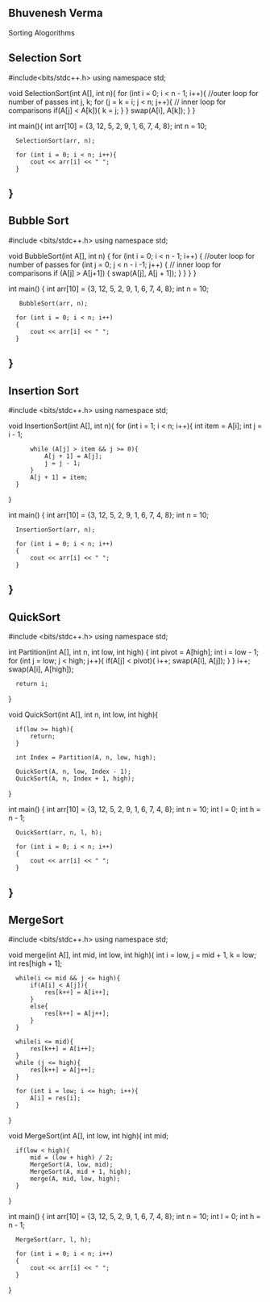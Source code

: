 ## Bhuvenesh Verma
Sorting Alogorithms

  ## Selection Sort
  
  #include<bits/stdc++.h>
  using namespace std;

  void SelectionSort(int A[], int n){
      for (int i = 0; i < n - 1; i++){ //outer loop for number of passes
          int j, k;
          for (j = k = i; j < n; j++){ // inner loop for comparisons
              if(A[j] < A[k]){
                  k = j;
              }
          }
          swap(A[i], A[k]);
      }
  }

  int main(){
      int arr[10] = {3, 12, 5, 2, 9, 1, 6, 7, 4, 8};
      int n = 10;

      SelectionSort(arr, n);

      for (int i = 0; i < n; i++){
          cout << arr[i] << " ";
      }
  }
----------------------------------------------------------------------------------------------------------------------------------------------------------- 
  ## Bubble Sort
  
  #include <bits/stdc++.h>
  using namespace std;

  void BubbleSort(int A[], int n)
  {
      for (int i = 0; i < n - 1; i++)
      { //outer loop for number of passes
          for (int j = 0; j < n - i -1; j++)
          { // inner loop for comparisons
              if (A[j] > A[j+1])
              {
                  swap(A[j], A[j + 1]);
              }
          }
      }
  }

  int main()
  {
      int arr[10] = {3, 12, 5, 2, 9, 1, 6, 7, 4, 8};
      int n = 10;

       BubbleSort(arr, n);

      for (int i = 0; i < n; i++)
      {
          cout << arr[i] << " ";
      }
  }
----------------------------------------------------------------------------------------------------------------------------------------------------------- 
  ## Insertion Sort
  
  #include <bits/stdc++.h>
  using namespace std;

  void InsertionSort(int A[], int n){
      for (int i = 1; i < n; i++){
          int item = A[i];
          int j = i - 1;

          while (A[j] > item && j >= 0){
              A[j + 1] = A[j];
              j = j - 1;
          }
          A[j + 1] = item;
      }
  }

  int main()
  {
      int arr[10] = {3, 12, 5, 2, 9, 1, 6, 7, 4, 8};
      int n = 10;

      InsertionSort(arr, n);

      for (int i = 0; i < n; i++)
      {
          cout << arr[i] << " ";
      }
  }
----------------------------------------------------------------------------------------------------------------------------------------------------------- 
  ## QuickSort
  
  #include <bits/stdc++.h>
  using namespace std;

  int Partition(int A[], int n, int low, int high)
  {
      int pivot = A[high];
      int i = low - 1;
      for (int j = low; j < high; j++){
          if(A[j] < pivot){
              i++;
              swap(A[i], A[j]);
          }
      }
      i++;
      swap(A[i], A[high]);

      return i;
  }

  void QuickSort(int A[], int n, int low, int high){

      if(low >= high){
          return;
      }

      int Index = Partition(A, n, low, high);

      QuickSort(A, n, low, Index - 1);
      QuickSort(A, n, Index + 1, high);
  }

  int main()
  {
      int arr[10] = {3, 12, 5, 2, 9, 1, 6, 7, 4, 8};
      int n = 10;
      int l = 0;
      int h = n - 1;

      QuickSort(arr, n, l, h);

      for (int i = 0; i < n; i++)
      {
          cout << arr[i] << " ";
      }
  }
----------------------------------------------------------------------------------------------------------------------------------------------------------- 
  ## MergeSort
  
  #include <bits/stdc++.h>
  using namespace std;

  void merge(int A[], int mid, int low, int high){
      int i = low, j = mid + 1, k = low;
      int res[high + 1];

      while(i <= mid && j <= high){
          if(A[i] < A[j]){
              res[k++] = A[i++];
          }
          else{
              res[k++] = A[j++];
          }
      }

      while(i <= mid){
          res[k++] = A[i++];
      }
      while (j <= high){
          res[k++] = A[j++];
      }

      for (int i = low; i <= high; i++){
          A[i] = res[i];
      }
  }

  void MergeSort(int A[], int low, int high){
      int mid;

      if(low < high){
          mid = (low + high) / 2;
          MergeSort(A, low, mid);
          MergeSort(A, mid + 1, high);
          merge(A, mid, low, high);
      }
  }

  int main()
  {
      int arr[10] = {3, 12, 5, 2, 9, 1, 6, 7, 4, 8};
      int n = 10;
      int l = 0;
      int h = n - 1;

      MergeSort(arr, l, h);

      for (int i = 0; i < n; i++)
      {
          cout << arr[i] << " ";
      }
  }
